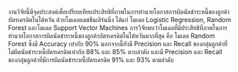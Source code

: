 งานวิจัยนี้มีจุดประสงค์เพื่อเปรียบเทียบประสิทธิที่ภาพในการทำนายโอกาสการผิดนัดชำระหนี้ของลูกค้าบัตรเครดิตในไต้หวัน ด้วยโมเดลแมชชีนเลิร์นนิ่ง ได้แก่ โมเดล Logistic Regression, Random Forest และโมเดล Support Vector Machines
การวิจัยพบว่าโมเดลที่มีประสิทธิที่ภาพในการทำนายโอกาสการผิดนัดชำระหนี้ของลูกค้าบัตรเครดิตในไต้หวันมากที่สุด คือ โมเดล Random Forest ซึ่งมี Accuracy เท่ากับ 90% นอกจากนี้ยังมี Precision และ Recall ของกลุ่มลูกค้าที่ไม่ผิดนัดชำระหนี้บัตรเครดิตเท่ากับ 88% และ 85% ตาบลำดับ และมี Precision และ Recall ของกลุ่มลูกค้าที่มีการผิดนัดชำระหนี้บัตรเครดิต 91% และ 93% ตามลำดับ
